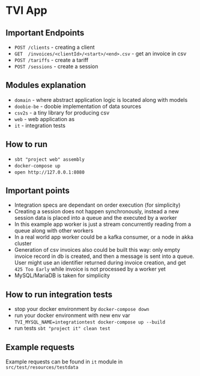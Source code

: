 # TVI App

## Important Endpoints
- `POST /clients` - creating a client
- `GET  /invoices/<clientId>/<start>/<end>.csv` - get an invoice in csv
- `POST /tariffs` - create a tariff
- `POST /sessions` - create a session

## Modules explanation
- `domain` - where abstract application logic is located along with models
- `doobie-be` - doobie implementation of data sources
- `csv2s` - a tiny library for producing csv
- `web` - web application as
- `it` - integration tests

## How to run
- `sbt "project web" assembly`
- `docker-compose up`
- `open http://127.0.0.1:8080`

## Important points
- Integration specs are dependant on order execution (for simplicity)
- Creating a session does not happen synchronously, instead a new session data is 
placed into a queue and the executed by a worker
- In this example app worker is just a stream concurrently reading from a queue along with other workers
- In a real world app worker could be a kafka consumer, or a node in akka cluster
- Generation of csv invoices also could be built this way: only empty invoice record in db is created, 
and then a message is sent into a queue. User might use an identifier returned during invoice creation,
and get `425 Too Early` while invoice is not processed by a worker yet
- MySQL/MariaDB is taken for simplicity 

## How to run integration tests
- stop your docker environment by `docker-compose down`
- run your docker environment with new env var 
    `TVI_MYSQL_NAME=integrationtest docker-compose up --build`
- run tests `sbt "project it" clean test`

## Example requests
Example requests can be found in `it` module in `src/test/resources/testdata`